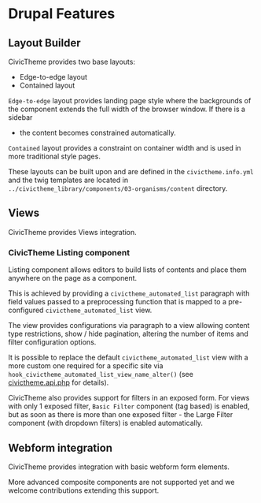 # Drupal Features

## Layout Builder

CivicTheme provides two base layouts:
- Edge-to-edge layout
- Contained layout

`Edge-to-edge` layout provides landing page style where the backgrounds of the
component extends the full width of the browser window. If there is a sidebar
- the content becomes constrained automatically.

`Contained` layout provides a constraint on container width and is used in more
traditional style pages.

These layouts can be built upon and are defined in the `civictheme.info.yml` and the
twig templates are located in `../civictheme_library/components/03-organisms/content`
directory.

## Views

CivicTheme provides Views integration.

### CivicTheme Listing component

Listing component allows editors to build lists of contents and place them
anywhere on the page as a component.

This is achieved by providing a `civictheme_automated_list` paragraph with field values
passed to a preprocessing function that is mapped to a pre-configured
`civictheme_automated_list` view.

The view provides configurations via paragraph to a view allowing content type
restrictions, show / hide pagination, altering the number of items and filter
configuration options.

It is possible to replace the default `civictheme_automated_list` view with a more custom
one required for a specific site via `hook_civictheme_automated_list_view_name_alter()` (see
[civictheme.api.php](../civictheme.api.php) for details).

CivicTheme also provides support for filters in an exposed form. For views with only
1 exposed filter, `Basic Filter` component (tag based) is enabled,
but as soon as there is more than one exposed filter - the Large Filter
component (with dropdown filters) is enabled automatically.

## Webform integration

CivicTheme provides integration with basic webform form elements.

More advanced composite components are not supported yet and we welcome
contributions extending this support.
